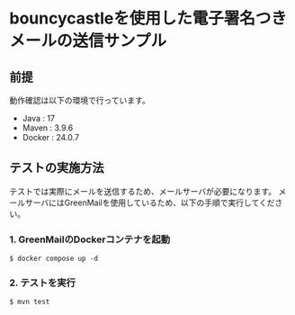 # bouncycastleを使用した電子署名つきメールの送信サンプル

## 前提

動作確認は以下の環境で行っています。

* Java : 17
* Maven : 3.9.6
* Docker : 24.0.7

## テストの実施方法

テストでは実際にメールを送信するため、メールサーバが必要になります。
メールサーバにはGreenMailを使用しているため、以下の手順で実行してください。

### 1. GreenMailのDockerコンテナを起動

    $ docker compose up -d

### 2. テストを実行

    $ mvn test